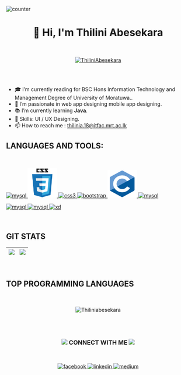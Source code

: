 

![counter](https://en9zihyhtv85u02.m.pipedream.net)

<h1 align="center">👋 Hi, I'm  Thilini Abesekara </h1>
<!--<h3 align="center">I am someone who is passionate about  Web Development.</h3>-->

</br>

<p align="Center"> <a href="https://github.com/ryo-ma/github-profile-trophy"><img src="https://github-profile-trophy.vercel.app/?username=Abesekara-AWADTM&&count_private=true&no-bg-true&theme=radical" alt="ThiliniAbesekara" />
</a>
</p>

</br>
</br>

- 🎓 I’m currently reading for BSC Hons Information Technology and Management Degree of University of Moratuwa..
- 💞️ I’m passionate in web app designing mobile app designing.
- 📚 I’m currently learning **Java**.
- 🎯 Skills: UI / UX Designing.
- 📫 How to reach me : thilinia.18@itfac.mrt.ac.lk



## LANGUAGES AND TOOLS:

</br>

<a href="" target="_blank"> <img src="https://www.vectorlogo.zone/logos/w3_html5/w3_html5-icon.svg" alt="mysql" width="80" height="75"/> </a>
<a href="https://www.w3schools.com/css/" target="_blank"> <img src="https://raw.githubusercontent.com/devicons/devicon/master/icons/css3/css3-original-wordmark.svg" alt="css3" width="80" height="80"/> </a>
<a href="https://www.w3schools.com/javascript/" target="_blank"> <img src="https://www.vectorlogo.zone/logos/javascript/javascript-icon.svg" alt="css3" width="80" height="80"/> </a>
<a href="" target="_blank"> <img src="https://www.vectorlogo.zone/logos/getbootstrap/getbootstrap-icon.svg" alt="bootstrap" width="80" height="75"/> </a>
<a href="https://www.cprogramming.com/" target="_blank"> <img src="https://raw.githubusercontent.com/devicons/devicon/master/icons/c/c-original.svg" alt="c" width="80" height="75"/> </a> 
<a href="" target="_blank"> <img src="https://www.vectorlogo.zone/logos/java/java-icon.svg" alt="mysql" width="80" height="75"/> </a>
<!--<a href="" target="_blank"> <img src="https://www.vectorlogo.zone/logos/python/python-icon.svg" alt="mysql" width="80" height="75"/> </a>-->
<a href="" target="_blank"> <img src="https://www.vectorlogo.zone/logos/laravel/laravel-icon.svg" alt="mysql" width="80" height="75"/> </a>
<a href="" target="_blank"> <img src="https://www.vectorlogo.zone/logos/mysql/mysql-official.svg" alt="mysql" width="80" height="75"/> </a>
<a href="" target="_blank"> <img src="https://cdn.worldvectorlogo.com/logos/adobe-xd.svg" alt="xd" width="80" height="75" /> </a>

</br>

## GIT STATS

<img src="https://github-readme-stats.vercel.app/api?username=Abesekara-AWADTM&&show_icons=true&count_private=true&theme=radical"/>|<img src="https://github-readme-streak-stats.herokuapp.com/?user=Abesekara-AWADTM&theme=radical"/>|
|---|---|
</br>

## TOP PROGRAMMING LANGUAGES

</br>
<p align="center"><img align="center"
src="https://github-readme-stats.vercel.app/api/top-langs?username=Abesekara-AWADTM&show_icons=true&locale=en&layout=compact&theme=radical"alt="Thiliniabesekara" /></p>

</br>


<!--[radical_repo]: https://github-readme-stats.vercel.app/api/pin/?username=anuraghazra&repo=github-readme-stats&cache_seconds=86400&theme=radical-->

</br>
<h3 align="center"><img src="https://media.giphy.com/media/4Z5uQumuMqcH1kNU5c/giphy.gif" height="170"> CONNECT WITH ME  <img src="https://media.giphy.com/media/9JACQbrcPg6rZopCty/giphy.gif" height="150"> </h3>
</br>
<p align="center">
<a href="https://www.facebook.com/thilini.abesekara.1/" target="_blank"> <img src="https://www.vectorlogo.zone/logos/facebook/facebook-official.svg" alt="facebook" width="40" height="40"/> </a>
<a href="https://www.linkedin.com/in/thilini-abesekara/" target="_blank"> <img src="https://www.vectorlogo.zone/logos/linkedin/linkedin-icon.svg" alt="linkedin" width="40" height="40"/> </a>
<a href="https://thiliniabesekara.medium.com/" target="_blank"> <img src="https://www.vectorlogo.zone/logos/medium/medium-icon.svg" alt="medium" width="40" height="40"/> </a>
</p>

           
